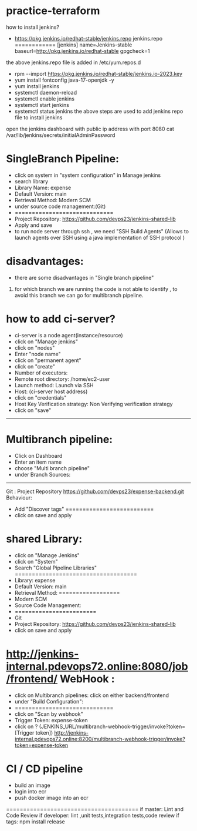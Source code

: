 # practice-terraform

how to install jenkins?
* https://pkg.jenkins.io/redhat-stable/jenkins.repo
jenkins.repo 
============
  [jenkins]
  name=Jenkins-stable
  baseurl=http://pkg.jenkins.io/redhat-stable
  gpgcheck=1

the above jenkins.repo file is added in /etc/yum.repos.d
* rpm --import https://pkg.jenkins.io/redhat-stable/jenkins.io-2023.key
*  yum install fontconfig java-17-openjdk -y
*  yum install jenkins
* systemctl daemon-reload
* systemctl enable jenkins
* systemctl start jenkins
* systemctl status jenkins
the above steps are used to add jenkins repo file to install jenkins

open the jenkins dashboard with public ip address with port 8080
cat /var/lib/jenkins/secrets/initialAdminPassword

SingleBranch Pipeline:
======================
* click on system in "system configuration" in Manage jenkins
* search library
* Library Name: expense
* Default Version: main
* Retrieval Method: Modern SCM
* under source code management:(Git)
* =============================
* Project Repository: https://github.com/devps23/jenkins-shared-lib
* Apply and save
* to run node server through ssh , we need "SSH Build Agents" (Allows to launch agents over SSH using a java implementation of SSH protocol )

disadvantages:
==============
* there are some disadvantages in "Single branch pipeline"
1. for which branch we are running the code is not able to identify , to avoid this branch we can go for multibranch pipeline.



how to add ci-server?
=====================
* ci-server is a node agent(instance/resource)
* click on "Manage jenkins"
* click on "nodes"
* Enter "node name"
* click on "permanent agent"
* click on "create"
* Number of executors: 
* Remote root directory: /home/ec2-user
* Launch method: Launch via SSH
* Host: (ci-server host address)
* click on "credentials"
* Host Key Verification strategy: Non Verifying verification strategy
* click on "save"

------------------------------------------------------------------------------------------------------
Multibranch pipeline:
======================
* Click on Dashboard
* Enter an item name
* choose "Multi branch pipeline"
* under Branch Sources:
-----------------------
Git : Project Repository
https://github.com/devps23/expense-backend.git
Behaviour: 
* Add "Discover tags"
==========================
* click on save and apply


shared Library:
===============
* click on "Manage Jenkins"
* click on "System"
* Search "Global Pipeline Libraries"
 ====================================
* Library: expense
* Default Version: main
* Retrieval Method:
==================
* Modern SCM
* Source Code Management:
* ========================
* Git
* Project Repository: https://github.com/devps23/jenkins-shared-lib
* click on save and apply

http://jenkins-internal.pdevops72.online:8080/job/frontend/
WebHook :
=========
* click on Multibranch pipelines: click on either backend/frontend
* under "Build Configuration": 
* =============================
* click on "Scan by webhook"
* Trigger Token: expense-token
* click on ? (JENKINS_URL/multibranch-webhook-trigger/invoke?token=[Trigger token])
http://jenkins-internal.pdevops72.online:8200/multibranch-webhook-trigger/invoke?token=expense-token

CI / CD  pipeline
=================
* build an image 
* login into ecr
* push docker image into an ecr

=======================================
if master: Lint and Code Review
if developer: lint ,unit tests,integration tests,code review
if tags: npm install release